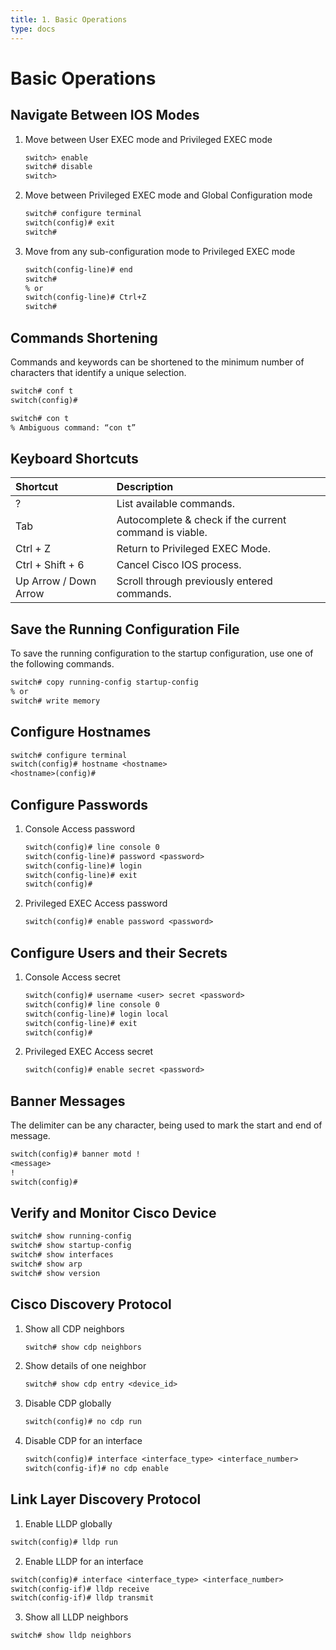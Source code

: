 ```yaml
---
title: 1. Basic Operations
type: docs
---
```


# Basic Operations

## Navigate Between IOS Modes

1. Move between User EXEC mode and Privileged EXEC mode
   ```txt
   switch> enable
   switch# disable
   switch>
   ```
2. Move between Privileged EXEC mode and Global Configuration mode
   ```txt
   switch# configure terminal
   switch(config)# exit
   switch#
   ```
3. Move from any sub-configuration mode to Privileged EXEC mode
   ```txt
   switch(config-line)# end
   switch#
   % or
   switch(config-line)# Ctrl+Z
   switch#
   ```

## Commands Shortening

Commands and keywords can be shortened to the minimum number of characters that identify a unique selection.

```txt
switch# conf t
switch(config)#
```

```txt
switch# con t
% Ambiguous command: “con t”
```

## Keyboard Shortcuts

| Shortcut              | Description                                            |
| :-------------------- | :----------------------------------------------------- |
| ?                     | List available commands.                               |
| Tab                   | Autocomplete & check if the current command is viable. |
| Ctrl + Z              | Return to Privileged EXEC Mode.                        |
| Ctrl + Shift + 6      | Cancel Cisco IOS process.                              |
| Up Arrow / Down Arrow | Scroll through previously entered commands.            |

## Save the Running Configuration File

To save the running configuration to the startup configuration, use one of the following commands.

```txt
switch# copy running-config startup-config
% or
switch# write memory
```

## Configure Hostnames

```txt
switch# configure terminal
switch(config)# hostname <hostname>
<hostname>(config)#
```

## Configure Passwords

1. Console Access password

   ```txt
   switch(config)# line console 0
   switch(config-line)# password <password>
   switch(config-line)# login
   switch(config-line)# exit
   switch(config)#
   ```

2. Privileged EXEC Access password

   ```txt
   switch(config)# enable password <password>
   ```

## Configure Users and their Secrets

1. Console Access secret

   ```txt
   switch(config)# username <user> secret <password>
   switch(config)# line console 0
   switch(config-line)# login local
   switch(config-line)# exit
   switch(config)#
   ```

2. Privileged EXEC Access secret

   ```txt
   switch(config)# enable secret <password>
   ```

## Banner Messages

The delimiter can be any character, being used to mark the start and end of message.

```txt
switch(config)# banner motd !
<message>
!
switch(config)#
```

## Verify and Monitor Cisco Device

```txt
switch# show running-config
switch# show startup-config
switch# show interfaces
switch# show arp
switch# show version
```

## Cisco Discovery Protocol

1. Show all CDP neighbors

   ```txt
   switch# show cdp neighbors
   ```

2. Show details of one neighbor

   ```txt
   switch# show cdp entry <device_id>
   ```

3. Disable CDP globally

   ```txt
   switch(config)# no cdp run
   ```

4. Disable CDP for an interface

   ```txt
   switch(config)# interface <interface_type> <interface_number>
   switch(config-if)# no cdp enable
   ```

## Link Layer Discovery Protocol

1. Enable LLDP globally

```txt
switch(config)# lldp run
```

2. Enable LLDP for an interface

```txt
switch(config)# interface <interface_type> <interface_number>
switch(config-if)# lldp receive
switch(config-if)# lldp transmit
```

3. Show all LLDP neighbors

```txt
switch# show lldp neighbors
```

